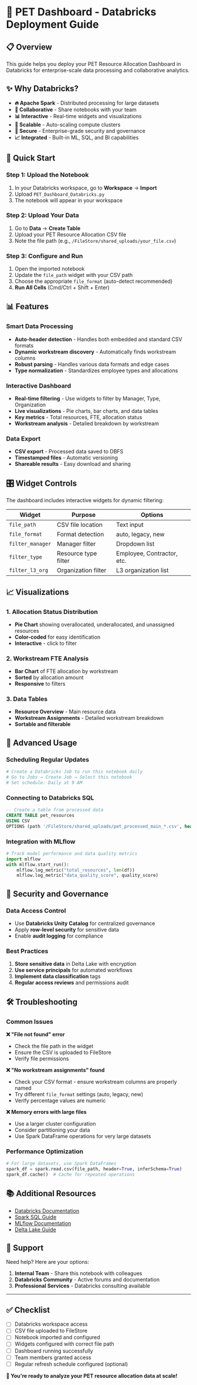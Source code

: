 # 🚀 PET Dashboard - Databricks Deployment Guide

## 📋 Overview

This guide helps you deploy your PET Resource Allocation Dashboard in Databricks for enterprise-scale data processing and collaborative analytics.

## ✨ Why Databricks?

- **🔥 Apache Spark** - Distributed processing for large datasets
- **🤝 Collaborative** - Share notebooks with your team
- **📊 Interactive** - Real-time widgets and visualizations  
- **🔄 Scalable** - Auto-scaling compute clusters
- **🔐 Secure** - Enterprise-grade security and governance
- **📈 Integrated** - Built-in ML, SQL, and BI capabilities

## 🚀 Quick Start

### Step 1: Upload the Notebook
1. In your Databricks workspace, go to **Workspace** → **Import**
2. Upload `PET_Dashboard_Databricks.py`
3. The notebook will appear in your workspace

### Step 2: Upload Your Data
1. Go to **Data** → **Create Table**
2. Upload your PET Resource Allocation CSV file
3. Note the file path (e.g., `/FileStore/shared_uploads/your_file.csv`)

### Step 3: Configure and Run
1. Open the imported notebook
2. Update the `file_path` widget with your CSV path
3. Choose the appropriate `file_format` (auto-detect recommended)
4. **Run All Cells** (Cmd/Ctrl + Shift + Enter)

## 📊 Features

### Smart Data Processing
- **Auto-header detection** - Handles both embedded and standard CSV formats
- **Dynamic workstream discovery** - Automatically finds workstream columns
- **Robust parsing** - Handles various data formats and edge cases
- **Type normalization** - Standardizes employee types and allocations

### Interactive Dashboard
- **Real-time filtering** - Use widgets to filter by Manager, Type, Organization
- **Live visualizations** - Pie charts, bar charts, and data tables
- **Key metrics** - Total resources, FTE, allocation status
- **Workstream analysis** - Detailed breakdown by workstream

### Data Export
- **CSV export** - Processed data saved to DBFS
- **Timestamped files** - Automatic versioning
- **Shareable results** - Easy download and sharing

## 🎛️ Widget Controls

The dashboard includes interactive widgets for dynamic filtering:

| Widget | Purpose | Options |
|--------|---------|---------|
| `file_path` | CSV file location | Text input |
| `file_format` | Format detection | auto, legacy, new |
| `filter_manager` | Manager filter | Dropdown list |
| `filter_type` | Resource type filter | Employee, Contractor, etc. |
| `filter_l3_org` | Organization filter | L3 organization list |

## 📈 Visualizations

### 1. Allocation Status Distribution
- **Pie Chart** showing overallocated, underallocated, and unassigned resources
- **Color-coded** for easy identification
- **Interactive** - click to filter

### 2. Workstream FTE Analysis  
- **Bar Chart** of FTE allocation by workstream
- **Sorted** by allocation amount
- **Responsive** to filters

### 3. Data Tables
- **Resource Overview** - Main resource data
- **Workstream Assignments** - Detailed workstream breakdown
- **Sortable and filterable**

## 🔧 Advanced Usage

### Scheduling Regular Updates
```python
# Create a Databricks Job to run this notebook daily
# Go to Jobs → Create Job → Select this notebook
# Set schedule: Daily at 9 AM
```

### Connecting to Databricks SQL
```sql
-- Create a table from processed data
CREATE TABLE pet_resources 
USING CSV
OPTIONS (path '/FileStore/shared_uploads/pet_processed_main_*.csv', header 'true')
```

### Integration with MLflow
```python
# Track model performance and data quality metrics
import mlflow
with mlflow.start_run():
    mlflow.log_metric("total_resources", len(df))
    mlflow.log_metric("data_quality_score", quality_score)
```

## 🔐 Security and Governance

### Data Access Control
- Use **Databricks Unity Catalog** for centralized governance
- Apply **row-level security** for sensitive data
- Enable **audit logging** for compliance

### Best Practices
1. **Store sensitive data** in Delta Lake with encryption
2. **Use service principals** for automated workflows  
3. **Implement data classification** tags
4. **Regular access reviews** and permissions audit

## 🛠️ Troubleshooting

### Common Issues

**❌ "File not found" error**
- Check the file path in the widget
- Ensure the CSV is uploaded to FileStore
- Verify file permissions

**❌ "No workstream assignments" found**
- Check your CSV format - ensure workstream columns are properly named
- Try different `file_format` settings (auto, legacy, new)
- Verify percentage values are numeric

**❌ Memory errors with large files**
- Use a larger cluster configuration
- Consider partitioning your data
- Use Spark DataFrame operations for very large datasets

### Performance Optimization

```python
# For large datasets, use Spark DataFrames
spark_df = spark.read.csv(file_path, header=True, inferSchema=True)
spark_df.cache()  # Cache for repeated operations
```

## 📚 Additional Resources

- [Databricks Documentation](https://docs.databricks.com/)
- [Spark SQL Guide](https://spark.apache.org/docs/latest/sql-programming-guide.html)
- [MLflow Documentation](https://mlflow.org/docs/latest/index.html)
- [Delta Lake Guide](https://docs.delta.io/latest/index.html)

## 🤝 Support

Need help? Here are your options:

1. **Internal Team** - Share this notebook with colleagues
2. **Databricks Community** - Active forums and documentation
3. **Professional Services** - Databricks consulting available

---

## ✅ Checklist

- [ ] Databricks workspace access
- [ ] CSV file uploaded to FileStore  
- [ ] Notebook imported and configured
- [ ] Widgets configured with correct file path
- [ ] Dashboard running successfully
- [ ] Team members granted access
- [ ] Regular refresh schedule configured (optional)

**🎉 You're ready to analyze your PET resource allocation data at scale!**

